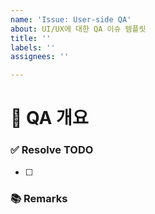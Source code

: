 ```yaml
---
name: 'Issue: User-side QA'
about: UI/UX에 대한 QA 이슈 템플릿
title: ''
labels: ''
assignees: ''

---
```


# 🤖 QA 개요
<!-- 이슈에 할당된 기능이 무엇인지 간략하게 한 줄로 적습니다 -->

### ✅ Resolve TODO
<!-- QA사항을 해결하기 위한 항목을 나열 (PR할 때에는 모두 체크되어야함) -->
- [ ] 

### 📚 Remarks
<!-- QA 반영에 있어 비고사항이 있었다면 적기 -->
